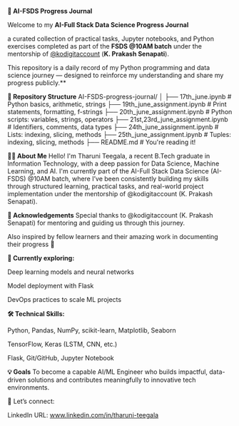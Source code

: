 **🧠 AI-FSDS Progress Journal**

Welcome to my **AI-Full Stack Data Science Progress Journal** 

a curated collection of practical tasks, Jupyter notebooks, and Python exercises completed as part of the **FSDS @10AM batch** under the mentorship of [@kodigitaccount](https://github.com/kodigitaccount) (**K. Prakash Senapati**).

This repository is a daily record of my Python programming and data science journey — designed to reinforce my understanding and share my progress publicly.**

**📂 Repository Structure**
AI-FSDS-progress-journal/
│
├── 17th_june.ipynb                      # Python basics, arithmetic, strings
├── 19th_june_assignment.ipynb           # Print statements, formatting, f-strings
├── 20th_june_assignment.ipynb           # Python scripts: variables, strings, operators
├── 21st,23rd_june_assignment.ipynb      # Identifiers, comments, data types
├── 24th_june_assignment.ipynb           # Lists: indexing, slicing, methods
├── 25th_june_assignment.ipynb           # Tuples: indexing, slicing, methods
├── README.md                            # You're reading it!

**👩‍💻 About Me**
Hello! I'm Tharuni Teegala, a recent B.Tech graduate in Information Technology, with a deep passion for Data Science, Machine Learning, and AI. I'm currently part of the AI-Full Stack Data Science (AI-FSDS) @10AM batch, where I’ve been consistently building my skills through structured learning, practical tasks, and real-world project implementation under the mentorship of @kodigitaccount (K. Prakash Senapati).

**🙏 Acknowledgements**
Special thanks to @kodigitaccount (K. Prakash Senapati) for mentoring and guiding us through this journey.

Also inspired by fellow learners and their amazing work in documenting their progress 🙌

**🌱 Currently exploring:**

Deep learning models and neural networks

Model deployment with Flask

DevOps practices to scale ML projects

**🛠️ Technical Skills:**

Python, Pandas, NumPy, scikit-learn, Matplotlib, Seaborn

TensorFlow, Keras (LSTM, CNN, etc.)

Flask, Git/GitHub, Jupyter Notebook

**💡 Goals**
To become a capable AI/ML Engineer who builds impactful, data-driven solutions and contributes meaningfully to innovative tech environments.

🔗 Let’s connect:

LinkedIn URL: www.linkedin.com/in/tharuni-teegala
